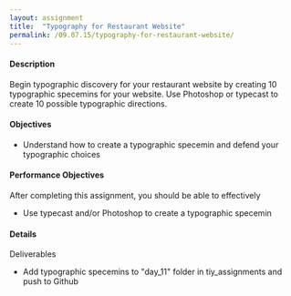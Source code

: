 ```yaml
---
layout: assignment
title:  "Typography for Restaurant Website"
permalink: /09.07.15/typography-for-restaurant-website/
---
```

#### Description
Begin typographic discovery for your restaurant website by creating 10 typographic specemins for your website.  Use Photoshop or typecast to create 10 possible typographic directions.

#### Objectives
- Understand how to create a typographic specemin and defend your typographic choices

#### Performance Objectives
After completing this assignment, you should be able to effectively
- Use typecast and/or Photoshop to create a typographic specemin

#### Details
Deliverables
- Add typographic specemins to "day_11" folder in tiy\_assignments and push to Github
